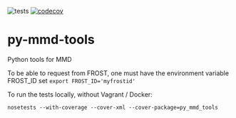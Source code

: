 ![tests](https://github.com/metno/py-mmd-tools/workflows/tests/badge.svg)
[![codecov](https://codecov.io/gh/metno/py-mmd-tools/branch/master/graph/badge.svg)](https://codecov.io/gh/metno/py-mmd-tools)

# py-mmd-tools

Python tools for MMD

To be able to request from FROST, one must have the environment variable FROST_ID set
`export FROST_ID='myfrostid'`

To run the tests locally, without Vagrant / Docker:
```
nosetests --with-coverage --cover-xml --cover-package=py_mmd_tools
```
